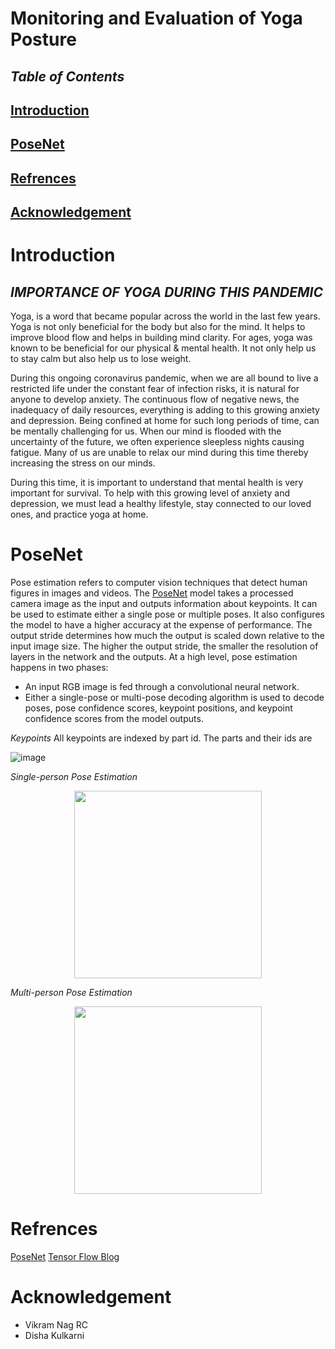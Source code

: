 # Monitoring and Evaluation of Yoga Posture

## _Table of Contents_

## [Introduction](https://github.com/Pramod-Krishna/Monitoring-and-Evaluation-of-Yoga-Posture#introduction-1)
## [PoseNet](https://github.com/Pramod-Krishna/Monitoring-and-Evaluation-of-Yoga-Posture#posenet-1)
## [Refrences](https://github.com/Pramod-Krishna/Monitoring-and-Evaluation-of-Yoga-Posture#refrences-1)
## [Acknowledgement](https://github.com/Pramod-Krishna/Monitoring-and-Evaluation-of-Yoga-Posture#acknowledgement-1)

# Introduction

## _IMPORTANCE OF YOGA DURING THIS PANDEMIC_
Yoga, is a word that became popular across the world in the last few years. Yoga is not only beneficial for the body but also for the mind. It helps to improve blood flow and helps in building mind clarity. For ages, yoga was known to be beneficial for our physical & mental health. It not only help us to stay calm but also help us to lose weight.

During this ongoing coronavirus pandemic, when we are all bound to live a restricted life under the constant fear of infection risks, it is natural for anyone to develop anxiety. The continuous flow of negative news, the inadequacy of daily resources, everything is adding to this growing anxiety and depression. Being confined at home for such long periods of time, can be mentally challenging for us. When our mind is flooded with the uncertainty of the future, we often experience sleepless nights causing fatigue. Many of us are unable to relax our mind during this time thereby increasing the stress on our minds. 

During this time, it is important to understand that mental health is very important for survival. To help with this growing level of anxiety and depression, we must lead a healthy lifestyle, stay connected to our loved ones, and practice yoga at home.

# PoseNet
Pose estimation refers to computer vision techniques that detect human figures in images and videos. The [PoseNet](https://github.com/tensorflow/tfjs-models/tree/master/posenet) model takes a processed camera image as the input and outputs information about keypoints. It can be used to estimate either a single pose or multiple poses. It also configures the model to have a higher accuracy at the expense of performance. The output stride determines how much the output is scaled down relative to the input image size. The higher the output stride, the smaller the resolution of layers in the network and the outputs.
At a high level, pose estimation happens in two phases: 
* An input RGB image is fed through a convolutional neural network.
* Either a single-pose or multi-pose decoding algorithm is used to decode poses, pose confidence scores, keypoint positions, and keypoint confidence scores from the model outputs.

_Keypoints_
All keypoints are indexed by part id. The parts and their ids are

![image](https://user-images.githubusercontent.com/54993262/120840126-7048ad00-c587-11eb-8d49-fcbb25cd2081.png)

_Single-person Pose Estimation_

<p align="center">
<img src="https://user-images.githubusercontent.com/54993262/120841083-af2b3280-c588-11eb-9aa0-5c332b13226e.png" width="300" height="300">
</p>


_Multi-person Pose Estimation_

<p align="center">
<img src="https://user-images.githubusercontent.com/54993262/120840620-1dbbc080-c588-11eb-833f-e86ccf7a8f19.png" width="300" height="300">
</p>

# Refrences 
[PoseNet](https://github.com/tensorflow/tfjs-models/tree/master/posenet)
[Tensor Flow Blog](https://blog.tensorflow.org/2018/05/real-time-human-pose-estimation-in.html)

# Acknowledgement
* Vikram Nag RC
* Disha Kulkarni















